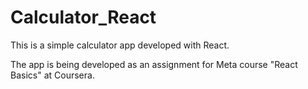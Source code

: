 # Calculator_React

This is a simple calculator app developed with React.

The app is being developed as an assignment for Meta course "React Basics" at Coursera.
